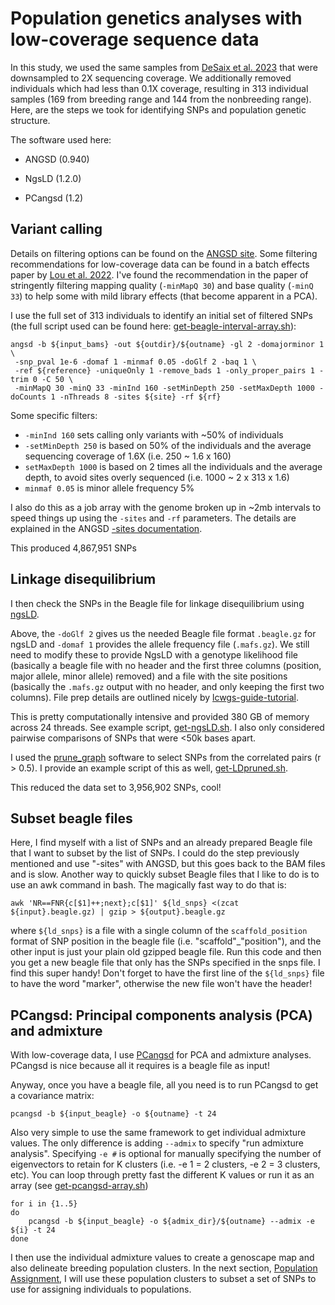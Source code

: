 # Population genetics analyses with low-coverage sequence data

In this study, we used the same samples from [DeSaix et al. 2023](https://onlinelibrary.wiley.com/doi/full/10.1111/mec.17137) that were downsampled to 2X sequencing coverage. We additionally removed individuals which had less than 0.1X coverage, resulting in 313 individual samples (169 from breeding range and 144 from the nonbreeding range). Here, are the steps we took for identifying SNPs and population genetic structure.

The software used here:

- ANGSD (0.940)

- NgsLD (1.2.0)

- PCangsd (1.2)

## Variant calling

Details on filtering options can be found on the [ANGSD site](http://www.popgen.dk/angsd/index.php/Input). Some filtering recommendations for low-coverage data can be found in a batch effects paper by [Lou et al. 2022](https://onlinelibrary.wiley.com/doi/full/10.1111/1755-0998.13559). I've found the recommendation in the paper of stringently filtering mapping quality (`-minMapQ 30`) and base quality (`-minQ 33`) to help some with mild library effects (that become apparent in a PCA). 

I use the full set of 313 individuals to identify an initial set of filtered SNPs (the full script used can be found here: [get-beagle-interval-array.sh](./slurm-scripts/get-beagle-interval-array.sh)):

```
angsd -b ${input_bams} -out ${outdir}/${outname} -gl 2 -domajorminor 1 \
 -snp_pval 1e-6 -domaf 1 -minmaf 0.05 -doGlf 2 -baq 1 \
 -ref ${reference} -uniqueOnly 1 -remove_bads 1 -only_proper_pairs 1 -trim 0 -C 50 \
 -minMapQ 30 -minQ 33 -minInd 160 -setMinDepth 250 -setMaxDepth 1000 -doCounts 1 -nThreads 8 -sites ${site} -rf ${rf}
```

Some specific filters:

- `-minInd 160` sets calling only variants with ~50% of individuals
- `-setMinDepth 250` is based on 50% of the individuals and the average sequencing coverage of 1.6X (i.e. 250 ~ 1.6 x 160)
- `setMaxDepth 1000` is based on 2 times all the individuals and the average depth, to avoid sites overly sequenced (i.e. 1000 ~ 2 x 313 x 1.6)
- `minmaf 0.05` is minor allele frequency 5%

I also do this as a job array with the genome broken up in ~2mb intervals to speed things up using the `-sites` and `-rf` parameters. The details are explained in the ANGSD [-sites documentation](http://www.popgen.dk/angsd/index.php/Sites).

This produced 4,867,951 SNPs

## Linkage disequilibrium

I then check the SNPs in the Beagle file for linkage disequilibrium using [ngsLD](https://github.com/fgvieira/ngsLD).

Above, the `-doGlf 2` gives us the needed Beagle file format `.beagle.gz` for ngsLD and `-domaf 1` provides the allele frequency file (`.mafs.gz`). We still need to modify these to provide NgsLD with a genotype likelihood file (basically a beagle file with no header and the first three columns (position, major allele, minor allele) removed) and a file with the site positions (basically the `.mafs.gz` output with no header, and only keeping the first two columns). File prep details are outlined nicely by [lcwgs-guide-tutorial](https://github.com/nt246/lcwgs-guide-tutorial/blob/main/tutorial3_ld_popstructure/markdowns/ld.md).

This is pretty computationally intensive and provided 380 GB of memory across 24 threads. See example script, [get-ngsLD.sh](./slurm-scripts/get-ngsLD.sh). I also only considered pairwise comparisons of SNPs that were <50k bases apart.

I used the [prune_graph](https://github.com/fgvieira/prune_graph) software to select SNPs from the correlated pairs (r > 0.5). I provide an example script of this as well, [get-LDpruned.sh](./slurm-scripts/get-LDpruned.sh).

This reduced the data set to 3,956,902 SNPs, cool!

## Subset beagle files

Here, I find myself with a list of SNPs and an already prepared Beagle file that I want to subset by the list of SNPs. I could do the step previously mentioned and use "-sites" with ANGSD, but this goes back to the BAM files and is slow. Another way to quickly subset Beagle files that I like to do is to use an awk command in bash. The magically fast way to do that is:

```
awk 'NR==FNR{c[$1]++;next};c[$1]' ${ld_snps} <(zcat ${input}.beagle.gz) | gzip > ${output}.beagle.gz
```

where `${ld_snps}` is a file with a single column of the `scaffold_position` format of SNP position in the beagle file (i.e. "scaffold"_"position"), and the other input is just your plain old gzipped beagle file. Run this code and then you get a new beagle file that only has the SNPs specified in the snps file. I find this super handy! Don't forget to have the first line of the `${ld_snps}` file to have the word "marker", otherwise the new file won't have the header!

## PCangsd: Principal components analysis (PCA) and admixture

With low-coverage data, I use [PCangsd](https://github.com/Rosemeis/pcangsd) for PCA and admixture analyses. PCangsd is nice because all it requires is a beagle file as input!

Anyway, once you have a beagle file, all you need is to run PCangsd to get a covariance matrix:

```
pcangsd -b ${input_beagle} -o ${outname} -t 24
```

Also very simple to use the same framework to get individual admixture values. The only difference is adding `--admix` to specify "run admixture analysis". Specifying `-e #` is optional for manually specifying the number of eigenvectors to retain for K clusters (i.e. -e 1 = 2 clusters, -e 2 = 3 clusters, etc). You can loop through pretty fast the different K values or run it as an array (see [get-pcangsd-array.sh](./slurm-scripts/get-pcangsd-array.sh))

```
for i in {1..5}
do
    pcangsd -b ${input_beagle} -o ${admix_dir}/${outname} --admix -e ${i} -t 24
done
```

I then use the individual admixture values to create a genoscape map and also delineate breeding population clusters. In the next section, [Population Assignment](https://github.com/mgdesaix/amre-adaptation/blob/main/03_PopulationAssignment/PopAssign.md), I will use these population clusters to subset a set of SNPs to use for assigning individuals to populations.

